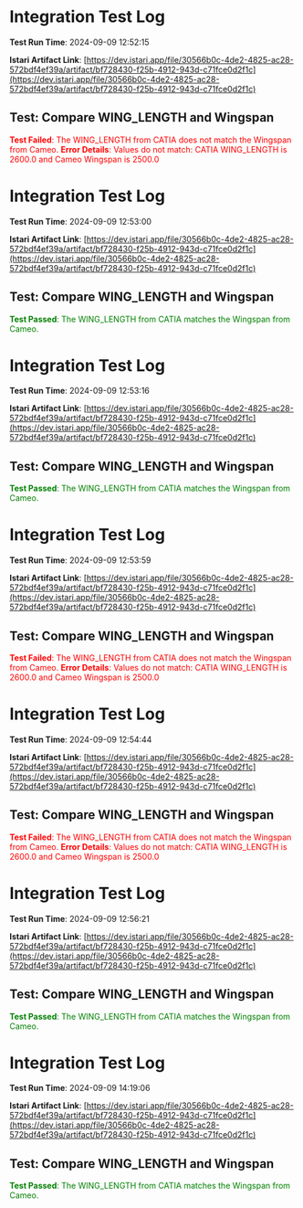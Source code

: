 # Integration Test Log

**Test Run Time**: 2024-09-09 12:52:15

**Istari Artifact Link**: [https://dev.istari.app/file/30566b0c-4de2-4825-ac28-572bdf4ef39a/artifact/bf728430-f25b-4912-943d-c71fce0d2f1c](https://dev.istari.app/file/30566b0c-4de2-4825-ac28-572bdf4ef39a/artifact/bf728430-f25b-4912-943d-c71fce0d2f1c)

## Test: Compare WING_LENGTH and Wingspan

<span style='color: red;'>**Test Failed**: The WING_LENGTH from CATIA does not match the Wingspan from Cameo.</span>
<span style='color: red;'>**Error Details**: Values do not match: CATIA WING_LENGTH is 2600.0 and Cameo Wingspan is 2500.0</span>

# Integration Test Log

**Test Run Time**: 2024-09-09 12:53:00

**Istari Artifact Link**: [https://dev.istari.app/file/30566b0c-4de2-4825-ac28-572bdf4ef39a/artifact/bf728430-f25b-4912-943d-c71fce0d2f1c](https://dev.istari.app/file/30566b0c-4de2-4825-ac28-572bdf4ef39a/artifact/bf728430-f25b-4912-943d-c71fce0d2f1c)

## Test: Compare WING_LENGTH and Wingspan

<span style='color: green;'>**Test Passed**: The WING_LENGTH from CATIA matches the Wingspan from Cameo.</span>

# Integration Test Log

**Test Run Time**: 2024-09-09 12:53:16

**Istari Artifact Link**: [https://dev.istari.app/file/30566b0c-4de2-4825-ac28-572bdf4ef39a/artifact/bf728430-f25b-4912-943d-c71fce0d2f1c](https://dev.istari.app/file/30566b0c-4de2-4825-ac28-572bdf4ef39a/artifact/bf728430-f25b-4912-943d-c71fce0d2f1c)

## Test: Compare WING_LENGTH and Wingspan

<span style='color: green;'>**Test Passed**: The WING_LENGTH from CATIA matches the Wingspan from Cameo.</span>

# Integration Test Log

**Test Run Time**: 2024-09-09 12:53:59

**Istari Artifact Link**: [https://dev.istari.app/file/30566b0c-4de2-4825-ac28-572bdf4ef39a/artifact/bf728430-f25b-4912-943d-c71fce0d2f1c](https://dev.istari.app/file/30566b0c-4de2-4825-ac28-572bdf4ef39a/artifact/bf728430-f25b-4912-943d-c71fce0d2f1c)

## Test: Compare WING_LENGTH and Wingspan

<span style='color: red;'>**Test Failed**: The WING_LENGTH from CATIA does not match the Wingspan from Cameo.</span>
<span style='color: red;'>**Error Details**: Values do not match: CATIA WING_LENGTH is 2600.0 and Cameo Wingspan is 2500.0</span>

# Integration Test Log

**Test Run Time**: 2024-09-09 12:54:44

**Istari Artifact Link**: [https://dev.istari.app/file/30566b0c-4de2-4825-ac28-572bdf4ef39a/artifact/bf728430-f25b-4912-943d-c71fce0d2f1c](https://dev.istari.app/file/30566b0c-4de2-4825-ac28-572bdf4ef39a/artifact/bf728430-f25b-4912-943d-c71fce0d2f1c)

## Test: Compare WING_LENGTH and Wingspan

<span style='color: red;'>**Test Failed**: The WING_LENGTH from CATIA does not match the Wingspan from Cameo.</span>
<span style='color: red;'>**Error Details**: Values do not match: CATIA WING_LENGTH is 2600.0 and Cameo Wingspan is 2500.0</span>

# Integration Test Log

**Test Run Time**: 2024-09-09 12:56:21

**Istari Artifact Link**: [https://dev.istari.app/file/30566b0c-4de2-4825-ac28-572bdf4ef39a/artifact/bf728430-f25b-4912-943d-c71fce0d2f1c](https://dev.istari.app/file/30566b0c-4de2-4825-ac28-572bdf4ef39a/artifact/bf728430-f25b-4912-943d-c71fce0d2f1c)

## Test: Compare WING_LENGTH and Wingspan

<span style='color: green;'>**Test Passed**: The WING_LENGTH from CATIA matches the Wingspan from Cameo.</span>

# Integration Test Log

**Test Run Time**: 2024-09-09 14:19:06

**Istari Artifact Link**: [https://dev.istari.app/file/30566b0c-4de2-4825-ac28-572bdf4ef39a/artifact/bf728430-f25b-4912-943d-c71fce0d2f1c](https://dev.istari.app/file/30566b0c-4de2-4825-ac28-572bdf4ef39a/artifact/bf728430-f25b-4912-943d-c71fce0d2f1c)

## Test: Compare WING_LENGTH and Wingspan

<span style='color: green;'>**Test Passed**: The WING_LENGTH from CATIA matches the Wingspan from Cameo.</span>

